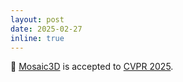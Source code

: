 ```yaml
---
layout: post
date: 2025-02-27
inline: true
---
```


:pencil: [Mosaic3D](https://arxiv.org/abs/2502.02548) is accepted to [CVPR 2025](https://cvpr.thecvf.com/).

